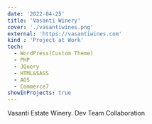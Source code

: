 ```yaml
---
date: '2022-04-25'
title: 'Vasanti Winery'
cover: './vasantiwines.png'
external: 'https://vasantiwines.com'
kind : 'Project at Work'
tech:
  - WordPress(Custom Theme)
  - PHP
  - JQuery
  - HTML&SASS
  - AOS
  - Commerce7
showInProjects: true
---
```


Vasanti Estate Winery. Dev Team Collaboration
